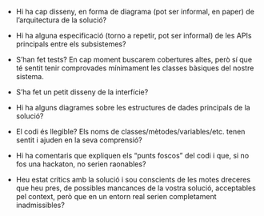 - Hi ha cap disseny, en forma de diagrama (pot ser informal, en paper) de l’arquitectura de la solució?

- Hi ha alguna especificació (torno a repetir, pot ser informal) de les APIs principals entre els subsistemes?

- S’han fet tests? En cap moment buscarem cobertures altes, però sí que té sentit tenir comprovades mínimament les classes bàsiques del nostre sistema.

- S’ha fet un petit disseny de la interfície?

- Hi ha alguns diagrames sobre les estructures de dades principals de la solució?

- El codi és llegible? Els noms de classes/mètodes/variables/etc. tenen sentit i ajuden en la seva comprensió?

- Hi ha comentaris que expliquen els “punts foscos” del codi i que, si no fos una hackaton, no serien raonables?

- Heu estat crítics amb la solució i sou conscients de les motes dreceres que heu pres, de possibles mancances de la vostra solució, acceptables pel context, però que en un entorn real serien completament inadmissibles?
